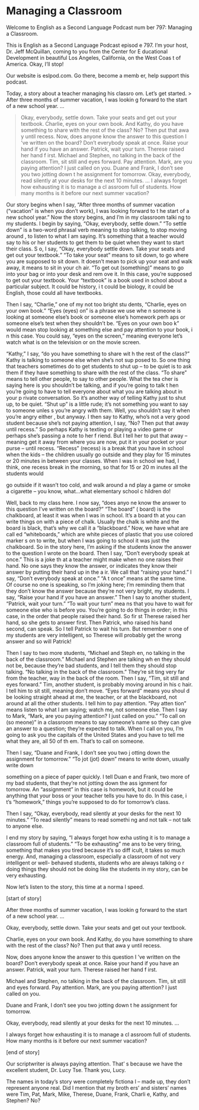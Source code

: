 # Managing a Classroom

Welcome to English as a Second Language Podcast num ber 797: Managing a Classroom.

This is English as a Second Language Podcast episod e 797.  I’m your host, Dr. Jeff McQuillan, coming to you from the Center for E ducational Development in beautiful Los Angeles, California, on the West Coas t of America.  Okay, I’ll stop!

Our website is eslpod.com.  Go there, become a memb er, help support this podcast.

Today, a story about a teacher managing his classro om.  Let’s get started. > After three months of summer vacation, I was lookin g forward to the start of a new school year. …
> Okay, everybody, settle down.  Take your seats and get out your textbook.
> Charlie, eyes on your own book.  And Kathy, do you have something to share with the rest of the class?  No?  Then put that awa y until recess.
> Now, does anyone know the answer to this question I ’ve written on the board? Don’t everybody speak at once.  Raise your hand if you have an answer. Patrick, wait your turn.  Therese raised her hand f irst.
> Michael and Stephen, no talking in the back of the classroom.  Tim, sit still and eyes forward.  Pay attention.  Mark, are you paying  attention?  I just called on you.
> Duane and Frank, I don’t see you two jotting down t he assignment for tomorrow.
> Okay, everybody, read silently at your desks for the next 10 minutes. …
> I always forget how exhausting it is to manage a cl assroom full of students.  How many months is it before our next summer vacation?

 Our story begins when I say, “After three months of  summer vacation (“vacation” is when you don’t work), I was looking forward to t he start of a new school year.” Now the story begins, and I’m in my classroom talki ng to my students.  I begin by saying, “Okay, everybody, settle down.”  “To settle  down” is a two-word phrasal verb meaning to stop talking, to stop moving around , to listen to what I am saying.  It’s something that a teacher would say to  his or her students to get them to be quiet when they want to start their class.  S o, I say, “Okay, everybody settle down.  Take your seats and get out your textbook.”  “To take your seat” means to sit down, to go where you are supposed to sit down.   It doesn’t mean to pick up your seat and walk away, it means to sit in your ch air.  “To get out (something)” means to go into your bag or into your desk and rem ove it.  In this case, you’re supposed to get out your textbook.  Your “textbook”  is a book used in school about a particular subject.  It could be history, i t could be biology, it could be English, those could all have textbooks.

Then I say, “Charlie,” one of my not too bright stu dents, “Charlie, eyes on your own book.”  “Eyes (eyes) on” is a phrase we use whe n someone is looking at someone else’s book or someone else’s homework perh aps or someone else’s test when they shouldn’t be.  “Eyes on your own boo k” would mean stop looking at something else and pay attention to your book, i n this case.  You could say, “eyes on the screen,” meaning everyone let’s watch what is on the television or on the movie screen.

“Kathy,” I say, “do you have something to share wit h the rest of the class?” Kathy is talking to someone else when she’s not sup posed to.  So one thing that teachers sometimes do to get students to shut up – to be quiet is to ask them if they have something to share with the rest of the class.  “To share” means to tell other people, to say to other people.  What the tea cher is saying here is you shouldn’t be talking, and if you’re going to talk t hen you’re going to have to tell everyone about what you are talking about in your p rivate conversation.  So it’s another way of telling Kathy just to shut up, to be  quiet.  “Shut up” is a little rude; it’s not something you want to say to someone unles s you’re angry with them. Well, you shouldn’t say it when you’re angry either , but anyway.  I then say to Kathy, who’s not a very good student because she’s not paying attention, I say, “No?  Then put that away until recess.”  So perhaps  Kathy is texting or playing a video game or perhaps she’s passing a note to her f riend.  But I tell her to put that away – meaning get it away from where you are now, put it in your pocket or your purse – until recess.  “Recess” (recess) is a break that you have in school when the kids – the children usually go outside and  they play for 15 minutes or 20 minutes in between your classes.  When I was in school we had, I think, one recess break in the morning, so that for 15 or 20 m inutes all the students would

go outside if it wasn’t too cold, and walk around a nd play a game or smoke a cigarette – you know, what…what elementary school c hildren do!

Well, back to my class here.  I now say, “does anyo ne know the answer to this question I’ve written on the board?”  “The board” ( board) is the chalkboard, at least it was when I was in school.  It’s a board th at you can write things on with a piece of chalk.  Usually the chalk is white and the  board is black, that’s why we call it a “blackboard.”  Now, we have what are call ed “whiteboards,” which are white pieces of plastic that you use colored marker s on to write, but when I was going to school it was just the chalkboard.  So in the story here, I’m asking if the students know the answer to the question I wrote on  the board.  Then I say, “Don’t everybody speak at once.”  This is a joke th at a teacher might make when no one raises their hand.  No one says they know the answer, or indicates they know their answer by putting their hand up in the a ir.  We call that “raising your hand.”  I say, “Don’t everybody speak at once.”  “A t once” means at the same time.  Of course no one is speaking, so I’m joking here; I’m reminding them that they don’t know the answer because they’re not very  bright, my students.  I say, “Raise your hand if you have an answer.”  Then I say to another student, “Patrick, wait your turn.”  “To wait your turn” mea ns that you have to wait for someone else who is before you.  You’re going to do  things in order; in this case, in the order that people raised their hand.  So fir st Therese raised her hand, so she gets to answer first.  Then Patrick, who raised  his hand second, can speak. So I tell Patrick to wait his turn.  But remember n one of my students are very intelligent, so Therese will probably get the wrong  answer and so will Patrick!

Then I say to two more students, “Michael and Steph en, no talking in the back of the classroom.”  Michael and Stephen are talking wh en they should not be, because they’re bad students, and I tell them they should stop talking.  “No talking in the back of the classroom.”  They’re sit ting very far from the teacher, way in the back of the room.  Then I say, “Tim, sit  still and eyes forward.”  Tim, another student, is probably moving around in his c hair.  I tell him to sit still, meaning don’t move.  “Eyes forward” means you shoul d be looking straight ahead at me, the teacher, or at the blackboard, not  around at all the other students.  I tell him to pay attention.  “Pay atten tion” means listen to what I am saying; watch me, not someone else.  Then I say to Mark, “Mark, are you paying attention?  I just called on you.”  “To call on (so meone)” in a classroom means to say someone’s name so they can give an answer to a question; they’re expected to talk.  When I call on you, I’m going to ask you the capitals of the United States and you have to tell me what they are, all 50 of th em.  That’s to call on someone.

Then I say, “Duane and Frank, I don’t see you two j otting down the assignment for tomorrow.”  “To jot (jot) down” means to write down, usually write down

something on a piece of paper quickly.  I tell Duan e and Frank, two more of my bad students, that they’re not jotting down the ass ignment for tomorrow.  An “assignment” in this case is homework, but it could  be anything that your boss or your teacher tells you have to do.  In this case, i t’s “homework,” things you’re supposed to do for tomorrow’s class.

Then I say, “Okay, everybody, read silently at your  desks for the next 10 minutes.”  “To read silently” means to read somethi ng and not talk – not talk to anyone else.

I end my story by saying, “I always forget how exha usting it is to manage a classroom full of students.”  “To be exhausting” me ans to be very tiring, something that makes you tired because it’s so diff icult, it takes so much energy. And, managing a classroom, especially a classroom of not very intelligent or well- behaved students, students who are always talking o r doing things they should not be doing like the students in my story, can be very exhausting.

Now let’s listen to the story, this time at a norma l speed.

[start of story]

After three months of summer vacation, I was lookin g forward to the start of a new school year. …

Okay, everybody, settle down.  Take your seats and get out your textbook.

Charlie, eyes on your own book.  And Kathy, do you have something to share with the rest of the class?  No?  Then put that awa y until recess.

Now, does anyone know the answer to this question I ’ve written on the board? Don’t everybody speak at once.  Raise your hand if you have an answer. Patrick, wait your turn.  Therese raised her hand f irst.

Michael and Stephen, no talking in the back of the classroom.  Tim, sit still and eyes forward.  Pay attention.  Mark, are you paying  attention?  I just called on you.

Duane and Frank, I don’t see you two jotting down t he assignment for tomorrow.

Okay, everybody, read silently at your desks for the next 10 minutes. …

 I always forget how exhausting it is to manage a cl assroom full of students.  How many months is it before our next summer vacation?

[end of story]

Our scriptwriter is always paying attention.  That’ s because we have the excellent student, Dr. Lucy Tse.  Thank you, Lucy.

The names in today’s story were completely fictiona l – made up, they don’t represent anyone real.  Did I mention that my broth ers’ and sisters’ names were Tim, Pat, Mark, Mike, Therese, Duane, Frank, Charli e, Kathy, and Stephen? No?





